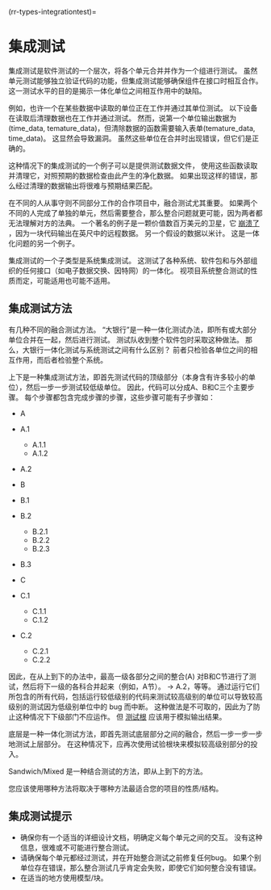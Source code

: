 (rr-types-integrationtest)=
# 集成测试

集成测试是软件测试的一个层次，将各个单元合并并作为一个组进行测试。 虽然单元测试能够独立验证代码的功能，但集成测试能够确保组件在接口时相互合作。 这一测试水平的目的是揭示一体化单位之间相互作用中的缺陷。

例如，也许一个在某些数据中读取的单位正在工作并通过其单位测试。 以下设备在读取后清理数据也在工作并通过测试。 然而，说第一个单位输出数据为 (time_data, temature_data)，但清除数据的函数需要输入表单(temature_data, time_data)。 这显然会导致漏洞。 虽然这些单位在合并时出现错误，但它们是正确的。

这种情况下的集成测试的一个例子可以是提供测试数据文件， 使用这些函数读取并清理它，对照预期的数据检查由此产生的净化数据。 如果出现这样的错误，那么经过清理的数据输出将很难与预期结果匹配。

在不同的人从事守则不同部分工作的合作项目中，融合测试尤其重要。 如果两个不同的人完成了单独的单元，然后需要整合，那么整合问题就更可能，因为两者都无法理解对方的法典。 一个著名的例子是一颗价值数百万美元的卫星，它 [崩溃了](https://en.wikipedia.org/wiki/Mars_Climate_Orbiter) ，因为一块代码输出在英尺中的远程数据。 另一个假设的数据以米计。 这是一体化问题的另一个例子。

集成测试的一个子类型是系统集成测试。 这测试了各种系统、软件包和与外部组织的任何接口（如电子数据交换、因特网）的一体化。 视项目系统整合测试的性质而定，可能适用也可能不适用。

## 集成测试方法

有几种不同的融合测试方法。 “大银行”是一种一体化测试办法，即所有或大部分单位合并在一起，然后进行测试。 测试队收到整个软件包时采取这种做法。 那么，大银行一体化测试与系统测试之间有什么区别？ 前者只检验各单位之间的相互作用，而后者检验整个系统。

上下是一种集成测试方法，即首先测试代码的顶级部分（本身含有许多较小的单位），然后一步一步测试较低级单位。 因此，代码可以分成A、B和C三个主要步骤。 每个步骤都包含完成步骤的步骤，这些步骤可能有子步骤如：

- A
- A.1
  - A.1.1
  - A.1.2
- A.2
- B
- B.1
- B.2
  - B.2.1
  - B.2.2
  - B.2.3
- B.3

- C
- C.1
  - C.1.1
  - C.1.2
- C.2
  - C.2.1
  - C.2.2

因此，在从上到下的办法中，最高一级各部分之间的整合(A) 对B和C节进行了测试，然后将下一级的各科合并起来（例如，A节）。 -> A.2，等等。 通过运行它们所包含的所有代码，包括运行较低级别的代码来测试较高级别的单位可以导致较高级别的测试因为低级别单位中的 bug 而中断。 这种做法是不可取的，因此为了防止这种情况下下级部门不应运作。 但 [测试根](#Use_test_doubles_stubs_mocking_where_appropriate) 应该用于模拟输出结果。

底层是一种一体化测试方法，即首先测试底层部分之间的融合，然后一步一步一步地测试上层部分。 在这种情况下，应再次使用试验根块来模拟较高级别部分的投入。

Sandwich/Mixed 是一种结合测试的方法，即从上到下的方法。

您应该使用哪种方法将取决于哪种方法最适合您的项目的性质/结构。

## 集成测试提示

- 确保你有一个适当的详细设计文档，明确定义每个单元之间的交互。 没有这种信息，很难或不可能进行整合测试。
- 请确保每个单元都经过测试，并在开始整合测试之前修复任何bug。 如果个别单位存在错误，那么整合测试几乎肯定会失败，即使它们如何整合没有错误。
- 在适当的地方使用模型/块。
